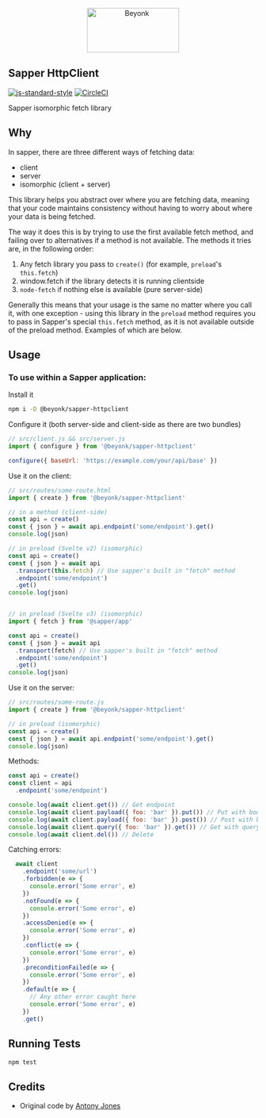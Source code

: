 <p align="center">
  <img width="186" height="90" src="https://user-images.githubusercontent.com/218949/44782765-377e7c80-ab80-11e8-9dd8-fce0e37c235b.png" alt="Beyonk" />
</p>

## Sapper HttpClient

[![js-standard-style](https://img.shields.io/badge/code%20style-standard-brightgreen.svg)](http://standardjs.com) [![CircleCI](https://circleci.com/gh/beyonk-adventures/sapper-httpclient.svg?style=shield)](https://circleci.com/gh/beyonk-adventures/sapper-httpclient)

Sapper isomorphic fetch library

## Why

In sapper, there are three different ways of fetching data:

* client
* server
* isomorphic (client + server)

This library helps you abstract over where you are fetching data, meaning that your code maintains consistency without having to worry about where your data is being fetched.

The way it does this is by trying to use the first available fetch method, and failing over to alternatives if a  method is not available. The methods it tries are, in the following order:

1. Any fetch library you pass to `create()` (for example, `preload`'s `this.fetch`)
1. window.fetch if the library detects it is running clientside
1. `node-fetch` if nothing else is available (pure server-side)

Generally this means that your usage is the same no matter where you call it, with one exception - using this library in the `preload` method requires you to pass in Sapper's special `this.fetch` method, as it is not available outside of the preload method. Examples of which are below.

## Usage

### To use within a Sapper application:

Install it

```bash
npm i -D @beyonk/sapper-httpclient
```

Configure it (both server-side and client-side as there are two bundles)

```js
// src/client.js && src/server.js
import { configure } from '@beyonk/sapper-httpclient'

configure({ baseUrl: 'https://example.com/your/api/base' })
```

Use it on the client:

```js
// src/routes/some-route.html
import { create } from '@beyonk/sapper-httpclient'

// in a method (client-side)
const api = create()
const { json } = await api.endpoint('some/endpoint').get()
console.log(json)

// in preload (Svelte v2) (isomorphic)
const api = create()
const { json } = await api
  .transport(this.fetch) // Use sapper's built in "fetch" method
  .endpoint('some/endpoint')
  .get()
console.log(json)


// in preload (Svelte v3) (isomorphic)
import { fetch } from '@sapper/app'

const api = create()
const { json } = await api
  .transport(fetch) // Use sapper's built in "fetch" method
  .endpoint('some/endpoint')
  .get()
console.log(json)
```

Use it on the server:

```js
// src/routes/some-route.js
import { create } from '@beyonk/sapper-httpclient'

// in preload (isomorphic)
const api = create()
const { json } = await api.endpoint('some/endpoint').get()
console.log(json)
```

Methods:

```js
const api = create()
const client = api
  .endpoint('some/endpoint')

console.log(await client.get()) // Get endpoint
console.log(await client.payload({ foo: 'bar' }).put()) // Put with body
console.log(await client.payload({ foo: 'bar' }).post()) // Post with body
console.log(await client.query({ foo: 'bar' }).get()) // Get with query
console.log(await client.del()) // Delete
```

Catching errors:

```js
  await client
    .endpoint('some/url')
    .forbidden(e => {
      console.error('Some error', e)
    })
    .notFound(e => {
      console.error('Some error', e)
    })
    .accessDenied(e => {
      console.error('Some error', e)
    })
    .conflict(e => {
      console.error('Some error', e)
    })
    .preconditionFailed(e => {
      console.error('Some error', e)
    })
    .default(e => {
      // Any other error caught here
      console.error('Some error', e)
    })
    .get()
```

## Running Tests

```js
npm test
```

## Credits

* Original code by [Antony Jones](https://github.com/antony)
